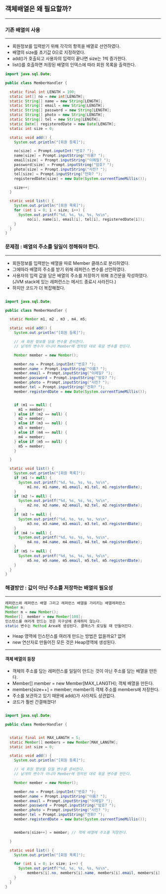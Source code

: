 ## 객체배열은 왜 필요할까?

---

### 기존 배열의 사용

---

- 회원정보를 입력받기 위해 각각의 항목을 배열로 선언하였다.
- 배열의 size를 초기값 0으로 지정하였다.
- add()가 호출되고 사용자의 입력이 끝나면 size는 1씩 증가한다.
- list()를 호출하면 저장된 배열의 인덱스에 따라 회원 목록을 출력한다.

```java
import java.sql.Date;

public class MemberHandler {

  static final int LENGTH = 100;
  static int[] no = new int[LENGTH];
  static String[] name = new String[LENGTH];
  static String[] email = new String[LENGTH];
  static String[] password = new String[LENGTH];
  static String[] photo = new String[LENGTH];
  static String[] tel = new String[LENGTH];
  static Date[] registeredDate = new Date[LENGTH];
  static int size = 0;

  static void add() {
    System.out.println("[회원 등록]");

    no[size] = Prompt.inputInt("번호? ");
    name[size] = Prompt.inputString("이름? ");
    email[size] = Prompt.inputString("이메일? ");
    password[size] = Prompt.inputString("암호? ");
    photo[size] = Prompt.inputString("사진? ");
    tel[size] = Prompt.inputString("전화? ");
    registeredDate[size] = new Date(System.currentTimeMillis());

    size++;
  }

  static void list() {
    System.out.println("[회원 목록]");
    for (int i = 0; i < size; i++) {
      System.out.printf("%d, %s, %s, %s, %s\n",
          no[i], name[i], email[i], tel[i], registeredDate[i]);
    }
  }
}

```

### 문제점 : 배열의 주소를 일일이 정해줘야 한다.

---

- 회원정보를 입력받는 배열을 따로 Member 클래스로 분리하였다.
- 그에따라 배열의 주소를 받기 위해 레퍼런스 변수를 선언하였다.
- 사용자의 입력 값을 담은 배열의 주소를 저장하기 위해 조건문을 작성하였다. <br>(JVM stack에 있는 레퍼런스는 메서드 종료시 사라진다.)
- 하지만 코드가 더 복잡해졌다.

```java

import java.sql.Date;

public class MemberHandler {

  static Member m1, m2 , m3 , m4, m5;

  static void add() {
    System.out.println("[회원 등록]");

    // 새 회원 정보를 담을 변수를 준비한다.
    // 낱개의 변수가 아니라 Member에 정의된 대로 묶음 변수를 만든다.

    Member member = new Member();

    member.no = Prompt.inputInt("번호? ");
    member.name = Prompt.inputString("이름? ");
    member.email = Prompt.inputString("이메일? ");
    member.password = Prompt.inputString("암호? ");
    member.photo = Prompt.inputString("사진? ");
    member.tel = Prompt.inputString("전화? ");
    member.registerdDate = new Date(System.currentTimeMillis());


    if (m1 == null) {
      m1 = member;
    } else if (m2 == null) {
      m2 = member;
    } else if (m3 == null) {
      m3 = member;
    } else if (m4 == null) {
      m4 = member;
    } else if (m5 == null) {
      m5 = member;
    }

  }

  static void list() {
    System.out.println("[회원 목록]");
    if (m1 != null) {
      System.out.printf("%d, %s, %s, %s, %s\n",
          m1.no, m1.name, m1.email, m1.tel, m1.registerdDate);
    }
    if (m2 != null) {
      System.out.printf("%d, %s, %s, %s, %s\n",
          m2.no, m2.name, m2.email, m2.tel, m2.registerdDate);
    }
    if (m3 != null) {
      System.out.printf("%d, %s, %s, %s, %s\n",
          m3.no, m3.name, m3.email, m3.tel, m3.registerdDate);
    }
    if (m4 != null) {
      System.out.printf("%d, %s, %s, %s, %s\n",
          m4.no, m4.name, m4.email, m4.tel, m4.registerdDate);
    }
    if (m5 != null) {
      System.out.printf("%d, %s, %s, %s, %s\n",
          m5.no, m5.name, m5.email, m5.tel, m5.registerdDate);
    }
  }
}

```

### 해결방안 : 값이 아닌 주소를 저장하는 배열의 필요성

---

```java
레퍼런스와 레퍼런스 배열 그리고 레퍼런스 배열을 가리키는 배열레퍼런스
Member m;
Member m = new Member();
Member[]  member = new Member[100];
인스턴스를 여러개 만드는 것은 지구상에 존재하지 않는다.
static 변수는 Method Area에 생성된다. 클래스가 로딩될 때 만들어진다.
```

- Heap 영역에 인스턴스를 여러개 만드는 방법은 없을까요? 없어
- new 연산자로 만들어진 모든 것은 Heap영역에 생성된다.

---

#### 객체 배열의 등장

- 객체의 주소를 담는 레퍼런스를 일일이 만드는 것이 아닌 주소를 담는 배열을 만든다.
- Member[] member = new Member[MAX_LANGTH]; 객체 배열을 만든다.
- members[size++] = member; member의 객체 주소를 members에 저장한다.
- 주소를 보관하고 있기 때문에 add()가 사라져도 상관없다.
- 코드가 훨씬 간결해졌다!

```java

import java.sql.Date;

public class MemberHandler {


  static final int MAX_LANGTH = 5;
  static Member[] members = new Member[MAX_LANGTH];
  static int size = 0;

  static void add() {
    System.out.println("[회원 등록]");

    // 새 회원 정보를 담을 변수를 준비한다.
    // 낱개의 변수가 아니라 Member에 정의된 대로 묶음 변수를 만든다.

    Member member = new Member();

    member.no = Prompt.inputInt("번호? ");
    member.name = Prompt.inputString("이름? ");
    member.email = Prompt.inputString("이메일? ");
    member.password = Prompt.inputString("암호? ");
    member.photo = Prompt.inputString("사진? ");
    member.tel = Prompt.inputString("전화? ");
    member.registerdDate = new Date(System.currentTimeMillis());


    members[size++] = member; // 객체 배열에 주소를 저장한다.

  }

  static void list() {
    System.out.println("[회원 목록]");

    for (int i = 0; i< size; i++) {
      System.out.printf("%d, %s, %s, %s, %s\n",
          members[i].no, members[i].name, members[i].email, members[i].tel, members[i].registerdDate);
    }
  }
}


```
